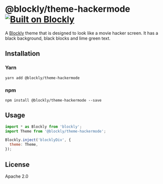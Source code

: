 # @blockly/theme-hackermode [![Built on Blockly](https://tinyurl.com/built-on-blockly)](https://github.com/google/blockly)


A [Blockly](https://www.npmjs.com/package/blockly) theme that is designed to look like a movie hacker screen. It has a black background, black blocks and lime green text. 

## Installation

### Yarn

```
yarn add @blockly/theme-hackermode
```

### npm

```
npm install @blockly/theme-hackermode --save
```

## Usage

```js
import * as Blockly from 'blockly';
import Theme from '@blockly/theme-hackermode';

Blockly.inject('blocklyDiv', {
  theme: Theme,
});
```

## License

Apache 2.0
